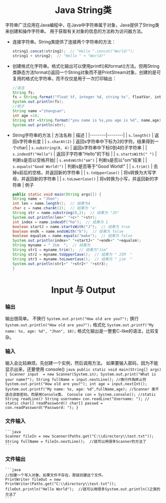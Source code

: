 # <center>Java String类</center>
字符串广泛应用在Java编程中，在Java中字符串属于对象，Java提供了String类来创建和操作字符串。
用于获取有关对象的信息的方法称为访问器方法。

- 连接字符串。String类提供了连接两个字符串的方法：
 	```java
    string1.concat(string2);  // "Hello ".concat("World!");
	string1 + string2;  // "Hello " + "World!"
    ```
- 创建格式化字符串。格式化输出可以使用printf()和format()方法。但用String类静态方法format()返回一个String对象而不是PrintStream对象，创建的是可复用的格式化字符串，而不仅仅是用于一次打印输出：
    ```java
    //语法
    String fs;
    fs = String.format("float %f, integer %d, string %s", floatVar, intVar, stringVar);
    System.out.println(fs);
    //例子
    String name ="zhangsan";
	int age =18;
	String str =String.format("you name is %s,you age is %d", name,age);
	System.out.println(str);
    ```
- String字符串的方法
    | 方法名称 | 描述 |
    |--------|--------|
    | `s.length()` | 返回s字符串长度 |
    | `s.charAt(2)` | 返回s字符串中下标为2的字符。结果得到一个char|
    | `s.substring(0, 4)` | 返回s字符串中下标0到4的子字符串 |
    | `s.indexOf("Hello")` | 返回子字符串"Hello"的下标 |
    | `s.startsWith(" ")` | 判断s是否以空格开始|
    | `s.endsWith("om")` | 判断s是否以"om"结束 |
    | `s.equals("Good World!")` | 判断s是否等于"Good World!" |
    | `s.trim()` | 去掉s前后的空格，并返回新的字符串 |
    | `s.toUpperCase()` | 将s转换为大写字母，并返回新的字符串 |
    | `s.toLowerCase()` | 将s转换为小写，并返回新的字符串 |
    例子
    ```java
    public static void main(String args[]) {
    String name = "Jhon";
    int len = name.length();  // 结果为4
    char c = name.charAt(2);  // 结果为 'o'
    String str = name.substring(0,2);  // 结果为 "Jh"
    System.out.println(len+" "+c+" "+str); 
    int index = name.indexOf("ho");  // 结果为 1
    boolean startJ = name.startsWith("J");  // 结果为 true 
    boolean endk = name.endsWith("k");  // 结果为 false
    boolean equalsm = name.equals("make");  // 结果为 false
    System.out.println(index+" "+startJ+" "+endk+" "+equalsm);
    String myname = " Jim  ";  // 结果为
    String str1 = myname.trim();  // 结果为"Jim"
    String str2 = myname.toUpperCase();  // 结果为 " JIM  "
    String str3 = myname.toLowerCase();  // 结果为 " jim  "
    System.out.println(str1+" "+str2+" "+str3);
    }
    ```

# <center>Input 与 Output</center>
### 输出
输出很简单。
不换行  `System.out.print("How old are you?");`
换行   `System.out.println("How old are you?");`
格式化   `System.out.printf("My name: %s, age: %d", "Jhon", 18);`
格式化输出是一整套C-like的语法，比较复杂。

### 输入
输入会比较麻烦。先创建一个实例，然后调用方法。
如果要输入密码，因为不能显示出来，还要使用 console()
    ```java
	public static void main(String[] args) {
		Scanner input  = new Scanner(System.in);
		System.out.print("What is your name?");
		String fullName = input.nextLine(); //換行作為終止符
		System.out.print("How old are you?");
		int age = input.nextInt();
		System.out.printf("My name: %s, age: %d",fullName,age);
		//Scanner 类不适合读取密码。而是用Console类。
		Console con = System.console();
		//static String readLine()
		String username= con.readLine("Username: ");
		// static char[] readPassword()
		char[] passwd = con.readPassword("Password: ");
	}
    ```
### 文件输入
	```java
    Scanner fileIn = new Scanner(Paths.get("C:\\directory\\test.txt"));
    String fullName = fileIn.nextLine();  //就可以用很多Scanner的方法了
    ```
### 文件输出
	```java
    //创建一个写入对象。如果文件不存在，那就创建这个文件。
    PrintWriter fileOut = new PrintWriter(Paths.get("C:\\directory\\test.txt"));
    fileOut.println("Hello World");  //就可以用很多System.out.println()之类的方法了
    ```










